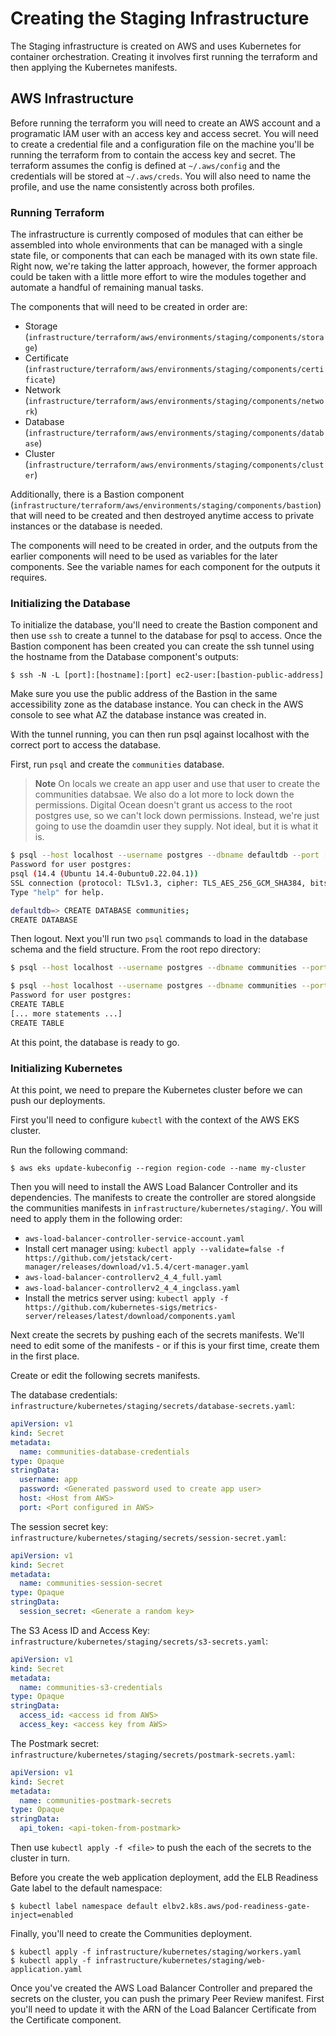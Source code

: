 # Creating the Staging Infrastructure

The Staging infrastructure is created on AWS and uses Kubernetes for container
orchestration. Creating it involves first running the terraform and then
applying the Kubernetes manifests.

## AWS Infrastructure

Before running the terraform you will need to create an AWS account and a
programatic IAM user with an access key and access secret.  You will need to
create a credential file and a configuration file on the machine you'll be
running the terraform from to contain the access key and secret.  The terraform
assumes the config is defined at `~/.aws/config` and the credentials will be
stored at `~/.aws/creds`.  You will also need to name the profile, and use the
name consistently across both profiles.

### Running Terraform

The infrastructure is currently composed of modules that can either be
assembled into whole environments that can be managed with a single state file,
or components that can each be managed with its own state file.  Right now,
we're taking the latter approach, however, the former approach could be taken
with a little more effort to wire the modules together and automate a handful
of remaining manual tasks.

The components that will need to be created in order are:
- Storage (`infrastructure/terraform/aws/environments/staging/components/storage`)
- Certificate (`infrastructure/terraform/aws/environments/staging/components/certificate`)
- Network (`infrastructure/terraform/aws/environments/staging/components/network`)
- Database (`infrastructure/terraform/aws/environments/staging/components/database`)
- Cluster (`infrastructure/terraform/aws/environments/staging/components/cluster`)

Additionally, there is a Bastion component
(`infrastructure/terraform/aws/environments/staging/components/bastion`) that
will need to be created and then destroyed anytime access to private instances
or the database is needed.

The components will need to be created in order, and the outputs from the
earlier components will need to be used as variables for the later components.
See the variable names for each component for the outputs it requires.

### Initializing the Database

To initialize the database, you'll need to create the Bastion component and then 
use `ssh` to create a tunnel to the database for psql to access.  Once the Bastion
component has been created you can create the ssh tunnel using the hostname from
the Database component's outputs:

```
$ ssh -N -L [port]:[hostname]:[port] ec2-user:[bastion-public-address]
```

Make sure you use the public address of the Bastion in the same accessibility
zone as the database instance.  You can check in the AWS console to see what AZ
the database instance was created in.

With the tunnel running, you can then run psql against localhost with the
correct port to access the database.

First, run `psql` and create the `communities` database.

> **Note**
> On locals we create an app user and use that user to create the communities
> databsae.  We also do a lot more to lock down the permissions.  Digital Ocean
> doesn't grant us access to the root postgres use, so we can't lock down
> permissions.  Instead, we're just going to use the doamdin user they supply.
> Not ideal, but it is what it is.

```bash
$ psql --host localhost --username postgres --dbname defaultdb --port [port] 
Password for user postgres: 
psql (14.4 (Ubuntu 14.4-0ubuntu0.22.04.1))
SSL connection (protocol: TLSv1.3, cipher: TLS_AES_256_GCM_SHA384, bits: 256, compression: off)
Type "help" for help.

defaultdb=> CREATE DATABASE communities;
CREATE DATABASE
```

Then logout.  Next you'll run two `psql` commands to load in the database
schema and the field structure.  From the root repo directory:

```bash
$ psql --host localhost --username postgres --dbname communities --port [port] --file="database/permissions.sql"

$ psql --host localhost --username postgres --dbname communities --port [port] --file="database/schema.sql"
Password for user postgres:
CREATE TABLE
[... more statements ...]
CREATE TABLE
```

At this point, the database is ready to go.

### Initializing Kubernetes

At this point, we need to prepare the Kubernetes cluster before we can push our
deployments.

First you'll need to configure `kubectl` with the context of the AWS EKS cluster.

Run the following command:

```
$ aws eks update-kubeconfig --region region-code --name my-cluster
```

Then you will need to install the AWS Load Balancer Controller and its
dependencies.  The manifests to create the controller are stored alongside the
communities manifests in `infrastructure/kubernetes/staging/`.  You will need to apply them 
in the following order:

- `aws-load-balancer-controller-service-account.yaml`
- Install cert manager using: `kubectl apply --validate=false -f https://github.com/jetstack/cert-manager/releases/download/v1.5.4/cert-manager.yaml`
- `aws-load-balancer-controllerv2_4_4_full.yaml`
- `aws-load-balancer-controllerv2_4_4_ingclass.yaml`
- Install the metrics server using: `kubectl apply -f https://github.com/kubernetes-sigs/metrics-server/releases/latest/download/components.yaml`

Next create the secrets by pushing each of the secrets manifests.  We'll need
to edit some of the manifests - or if this is your first time, create them in
the first place.

Create or edit the following secrets manifests.

The database credentials: `infrastructure/kubernetes/staging/secrets/database-secrets.yaml`:

```yaml
apiVersion: v1
kind: Secret
metadata:
  name: communities-database-credentials 
type: Opaque
stringData:
  username: app 
  password: <Generated password used to create app user>
  host: <Host from AWS>
  port: <Port configured in AWS>
```

The session secret key: `infrastructure/kubernetes/staging/secrets/session-secret.yaml`:

```yaml
apiVersion: v1
kind: Secret
metadata:
  name: communities-session-secret
type: Opaque
stringData:
  session_secret: <Generate a random key> 
```

The S3 Acess ID and Access Key: `infrastructure/kubernetes/staging/secrets/s3-secrets.yaml`:

```yaml
apiVersion: v1
kind: Secret
metadata:
  name: communities-s3-credentials
type: Opaque
stringData:
  access_id: <access id from AWS> 
  access_key: <access key from AWS> 
```

The Postmark secret: `infrastructure/kubernetes/staging/secrets/postmark-secrets.yaml`:

```yaml
apiVersion: v1
kind: Secret
metadata:
  name: communities-postmark-secrets
type: Opaque
stringData:
  api_token: <api-token-from-postmark> 
```


Then use `kubectl apply -f <file>` to push the each of the secrets to the
cluster in turn.

Before you create the web application deployment, add the ELB Readiness Gate label to the default namespace:

```
$ kubectl label namespace default elbv2.k8s.aws/pod-readiness-gate-inject=enabled
```

Finally, you'll need to create the Communities deployment.

```
$ kubectl apply -f infrastructure/kubernetes/staging/workers.yaml
$ kubectl apply -f infrastructure/kubernetes/staging/web-application.yaml
```

Once you've created the AWS Load Balancer Controller and prepared the secrets
on the cluster, you can push the primary Peer Review manifest.  First you'll
need to update it with the ARN of the Load Balancer Certificate from the
Certificate component.
